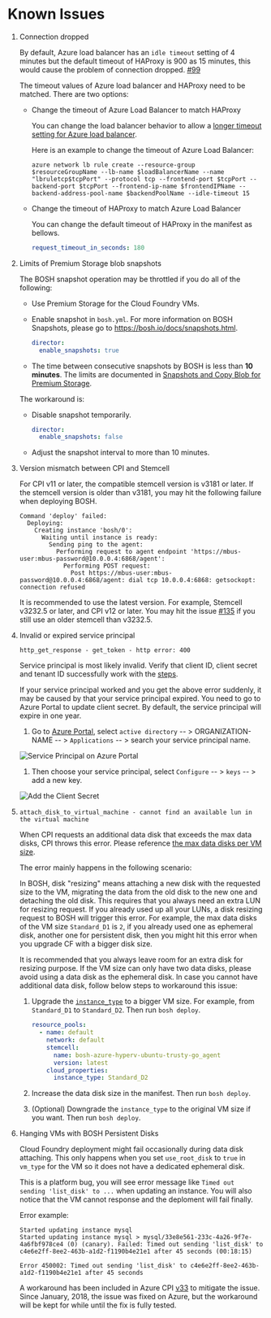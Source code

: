 # Known Issues

1. Connection dropped

    By default, Azure load balancer has an `idle timeout` setting of 4 minutes but the default timeout of HAProxy is 900 as 15 minutes, this would cause the problem of connection dropped. [#99](https://github.com/cloudfoundry-incubator/bosh-azure-cpi-release/issues/99)

    The timeout values of Azure load balancer and HAProxy need to be matched. There are two options:

    * Change the timeout of Azure Load Balancer to match HAProxy

        You can change the load balancer behavior to allow a [longer timeout setting for Azure load balancer](https://azure.microsoft.com/en-us/documentation/articles/load-balancer-tcp-idle-timeout/).

        Here is an example to change the timeout of Azure Load Balancer:

        ```
        azure network lb rule create --resource-group $resourceGroupName --lb-name $loadBalancerName --name "lbruletcp$tcpPort" --protocol tcp --frontend-port $tcpPort --backend-port $tcpPort --frontend-ip-name $frontendIPName --backend-address-pool-name $backendPoolName --idle-timeout 15
        ```

    * Change the timeout of HAProxy to match Azure Load Balancer

        You can change the default timeout of HAProxy in the manifest as bellows.

        ```YAML
        request_timeout_in_seconds: 180
        ```

1. Limits of Premium Storage blob snapshots

    The BOSH snapshot operation may be throttled if you do all of the following:

    * Use Premium Storage for the Cloud Foundry VMs.

    * Enable snapshot in `bosh.yml`. For more information on BOSH Snapshots, please go to https://bosh.io/docs/snapshots.html.

        ```YAML
        director:
          enable_snapshots: true
        ```

    * The time between consecutive snapshots by BOSH is less than **10 minutes**. The limits are documented in [Snapshots and Copy Blob for Premium Storage](https://azure.microsoft.com/en-us/documentation/articles/storage-premium-storage/#snapshots-and-copy-blob). 

    The workaround is:

    * Disable snapshot temporarily.

        ```YAML
        director:
          enable_snapshots: false
        ```

    * Adjust the snapshot interval to more than 10 minutes.

1. Version mismatch between CPI and Stemcell

    For CPI v11 or later, the compatible stemcell version is v3181 or later. If the stemcell version is older than v3181, you may hit the following failure when deploying BOSH.

    ```
    Command 'deploy' failed:
      Deploying:
        Creating instance 'bosh/0':
          Waiting until instance is ready:
            Sending ping to the agent:
              Performing request to agent endpoint 'https://mbus-user:mbus-password@10.0.0.4:6868/agent':
                Performing POST request:
                  Post https://mbus-user:mbus-password@10.0.0.4:6868/agent: dial tcp 10.0.0.4:6868: getsockopt: connection refused
    ```

    It is recommended to use the latest version. For example, Stemcell v3232.5 or later, and CPI v12 or later. You may hit the issue [#135](https://github.com/cloudfoundry-incubator/bosh-azure-cpi-release/issues/135) if you still use an older stemcell than v3232.5.

1. Invalid or expired service principal

    ```
    http_get_response - get_token - http error: 400
    ```

    Service principal is most likely invalid. Verify that client ID, client secret and tenant ID successfully work with the [steps](../get-started/create-service-principal.md#verify-your-service-principal).

    If your service principal worked and you get the above error suddenly, it may be caused by that your service principal expired. You need to go to Azure Portal to update client secret. By default, the service principal will expire in one year.

    1. Go to [Azure Portal](https://manage.windowsazure.com/), select `active directory` -- > ORGANIZATION-NAME -- > `Applications` -- > search your service principal name.

    ![Service Principal on Azure Portal](./service-principal-on-portal.png)

    1. Then choose your service principal, select `Configure` -- > `keys` -- > add a new key.

    ![Add the Client Secret](./add-client-secret.png)

1. `attach_disk_to_virtual_machine - cannot find an available lun in the virtual machine`

    When CPI requests an additional data disk that exceeds the max data disks, CPI throws this error. Please reference [the max data disks per VM size](https://docs.microsoft.com/en-us/azure/virtual-machines/linux/sizes-general).

    The error mainly happens in the following scenario:

    In BOSH, disk "resizing" means attaching a new disk with the requested size to the VM, migrating the data from the old disk to the new one and detaching the old disk. This requires that you always need an extra LUN for resizing request. If you already used up all your LUNs, a disk resizing request to BOSH will trigger this error. For example, the max data disks of the VM size `Standard_D1` is `2`, if you already used one as ephemeral disk, another one for persistent disk, then you might hit this error when you upgrade CF with a bigger disk size.  

    It is recommended that you always leave room for an extra disk for resizing purpose. If the VM size can only have two data disks, please avoid using a data disk as the ephemeral disk. In case you cannot have additional data disk, follow below steps to workaround this issue:

    1. Upgrade the [`instance_type`](https://bosh.io/docs/azure-cpi.html#resource-pools) to a bigger VM size. For example, from `Standard_D1` to `Standard_D2`. Then run `bosh deploy`.

       ```YAML
       resource_pools:
         - name: default
           network: default
           stemcell:
             name: bosh-azure-hyperv-ubuntu-trusty-go_agent
             version: latest
           cloud_properties:
             instance_type: Standard_D2
       ```

    1. Increase the data disk size in the manifest. Then run `bosh deploy`.

    1. (Optional) Downgrade the `instance_type` to the original VM size if you want. Then run `bosh deploy`.

1. Hanging VMs with BOSH Persistent Disks

    Cloud Foundry deployment might fail occasionally during data disk attaching. This only happens when you set `use_root_disk` to `true` in `vm_type` for the VM so it does not have a dedicated ephemeral disk.

    This is a platform bug, you will see error message like `Timed out sending 'list_disk' to ...` when updating an instance. You will also notice that the VM cannot response and the deploment will fail finally.

    Error example:
    ```
    Started updating instance mysql
    Started updating instance mysql > mysql/33e8e561-233c-4a26-9f7e-4a6fbf978ce4 (0) (canary). Failed: Timed out sending 'list_disk' to c4e6e2ff-8ee2-463b-a1d2-f1190b4e21e1 after 45 seconds (00:18:15)
   
    Error 450002: Timed out sending 'list_disk' to c4e6e2ff-8ee2-463b-a1d2-f1190b4e21e1 after 45 seconds
    ```

    A workaround has been included in Azure CPI [v33](https://bosh.io/d/github.com/cloudfoundry-incubator/bosh-azure-cpi-release?v=33) to mitigate the issue. Since January, 2018, the issue was fixed on Azure, but the workaround will be kept for while until the fix is fully tested.
